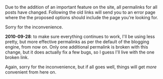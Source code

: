 Due to the addition of an important feature on the site, all permalinks for all posts have changed. Following the old links will send you to an error page where the the proposed options should include the page you're looking for.

Sorry for the inconvenience.

**2010-09-28**: to make sure everything continues to work, I'll be using less pretty, but more effective permalinks as per the default of the blogging engine, from now on. Only one additional permalink is broken with this change, but it does actually fix a few bugs, so I guess I'll live with the one broken link.

Again, sorry for the inconvenience, but if all goes well, things will get _more_ convenient from here on.